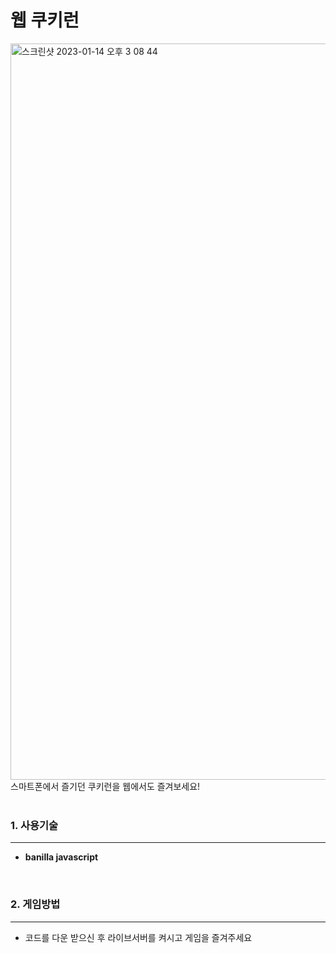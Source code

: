 # 웹 쿠키런

<img width="1178" alt="스크린샷 2023-01-14 오후 3 08 44" src="https://user-images.githubusercontent.com/107898063/212458533-d26c4952-6dc3-44be-ae00-85c73984501d.png">
스마트폰에서 즐기던 쿠키런을 웹에서도 즐겨보세요!
<br/>
<br/>

### 1. 사용기술
-----------------------
- **banilla javascript**
<br/>

### 2. 게임방법
----------------------
- 코드를 다운 받으신 후 라이브서버를 켜시고 게임을 즐겨주세요
